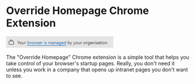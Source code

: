 # Override Homepage Chrome Extension

![Your browser is managed by your organisation](browser_is_manged.png)

The "Override Homepage" Chrome extension is a simple tool that helps you take control of your browser's startup pages.
Really, you don't need it unless you work in a company that opens up intranet pages you don't want to see.

